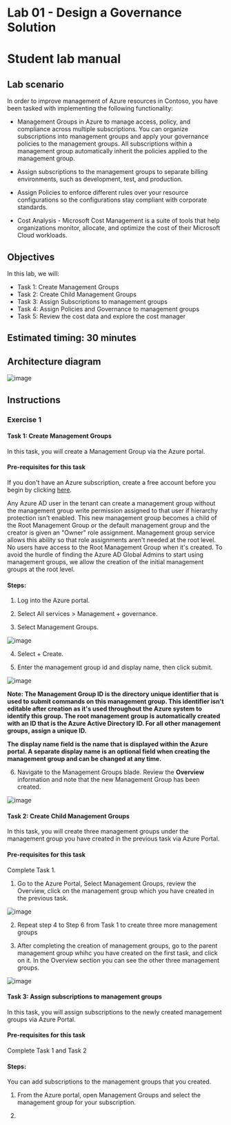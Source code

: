 # Lab 01 - Design a Governance Solution
# Student lab manual
## Lab scenario

In order to improve management of Azure resources in Contoso, you have been tasked with implementing the following functionality:

- Management Groups in Azure to manage access, policy, and compliance across multiple subscriptions. You can organize subscriptions into management groups and apply your governance policies to the management groups. All subscriptions within a management group automatically inherit the policies applied to the management group.

- Assign subscriptions to the management groups to separate billing environments, such as development, test, and production.

- Assign Policies to enforce different rules over your resource configurations so the configurations stay compliant with corporate standards.
- Cost Analysis - Microsoft Cost Management is a suite of tools that help organizations monitor, allocate, and optimize the cost of their Microsoft Cloud workloads. 

## Objectives

In this lab, we will:

+ Task 1: Create Management Groups
+ Task 2: Create Child Management Groups
+ Task 3: Assign Subscriptions to management groups
+ Task 4: Assign Policies and Governance to management groups
+ Task 5: Review the cost data and explore the cost manager

## Estimated timing: 30 minutes
## Architecture diagram

![image](../media/manarch.png)

## Instructions

### Exercise 1

#### Task 1: Create Management Groups

In this task, you will create a Management Group via the Azure portal.

#### Pre-requisites for this task
If you don't have an Azure subscription, create a free account before you begin by clicking [here](https://azure.microsoft.com/en-us/free/).

Any Azure AD user in the tenant can create a management group without the management group write permission assigned to that user if hierarchy protection isn't enabled. This new management group becomes a child of the Root Management Group or the default management group and the creator is given an "Owner" role assignment. Management group service allows this ability so that role assignments aren't needed at the root level. No users have access to the Root Management Group when it's created. To avoid the hurdle of finding the Azure AD Global Admins to start using management groups, we allow the creation of the initial management groups at the root level.

#### Steps:

1. Log into the Azure portal.

2. Select All services > Management + governance.

3. Select Management Groups.

![image](../media/magr.png)

4. Select + Create.

5. Enter the management group id and display name, then click submit.

![image](../media/magr1a.png)

**Note: The Management Group ID is the directory unique identifier that is used to submit commands on this management group. This identifier isn't editable after creation as it's used throughout the Azure system to identify this group. The root management group is automatically created with an ID that is the Azure Active Directory ID. For all other management groups, assign a unique ID.**

**The display name field is the name that is displayed within the Azure portal. A separate display name is an optional field when creating the management group and can be changed at any time.**

6. Navigate to the Management Groups blade. Review the **Overview** information and note that the new Management Group has been created. 

![image](../media/magr2.png)

#### Task 2: Create Child Management Groups

In this task, you will create three management groups under the management group you have created in the previous task via Azure Portal.

#### Pre-requisites for this task

Complete Task 1.

1. Go to the Azure Portal, Select Management Groups, review the Overview, click on the management group which you have created in the previous task.

![image](../media/magr2.png)

2. Repeat step 4 to Step 6 from Task 1 to create three more management groups

3. After completing the creation of management groups, go to the parent management group whihc you have created on the first task, and click on it. In the Overview section you can see the other three management groups.

![image](../media/magr3.png)

#### Task 3: Assign subscriptions to management groups

In this task, you will assign subscriptions to the newly created management groups via Azure Portal.

#### Pre-requisites for this task

Complete Task 1 and Task 2

#### Steps:

You can add subscriptions to the management groups that you created.

1. From the Azure portal, open Management Groups and select the management group for your subscription.

2. 

